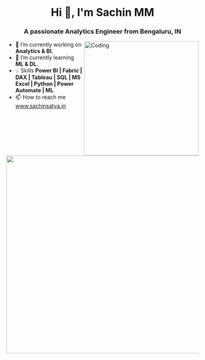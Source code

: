 <h1 align="center">Hi 👋,     I'm Sachin MM</h1>
<h3 align="center">A passionate Analytics Engineer from Bengaluru, IN</h3>
<img align="right" alt="Coding" width="300" src="https://cdn.dribbble.com/users/1162077/screenshots/3848914/programmer.gif">


- 🔭 I’m currently working on **Analytics & BI.**
- 🌱 I’m currently learning **ML & DL.**
- 💡 Skills **Power BI | Fabric | DAX | Tableau | SQL | MS Excel | Python | Power Automate | ML**
- 📫 How to reach me <a href="https://www.sachinsatya.in" target="blank">www.sachinsatya.in</a>
<p><img align="left" width="520" src="https://github-readme-streak-stats.herokuapp.com/?user=Sachinsatya&&theme=tokyonight"  /></p>



